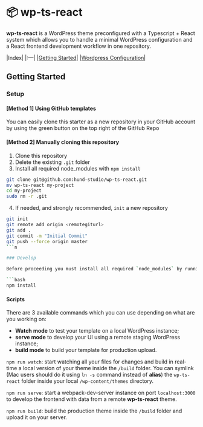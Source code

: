 # 📦 wp-ts-react

**wp-ts-react** is a WordPress theme preconfigured with a Typescript + React system which allows you to handle a minimal WordPress configuration and a React frontend development workflow in one repository.

|Index|
|:—|
|[Getting Started](#getting-started)|
|[Wordpress Configuration](/wordpress-configuration)|

## Getting Started

### Setup

#### [Method 1] Using GitHub templates

You can easily clone this starter as a new repository in your GitHub account by using the green button on the top right of the GitHub Repo

#### [Method 2] Manually cloning this repository

1. Clone this repository
2. Delete the existing `.git` folder
3. Install all required node_modules with `npm install`

```bash
git clone git@github.com:hund-studio/wp-ts-react.git
mv wp-ts-react my-project
cd my-project
sudo rm -r .git
```

4. If needed, and strongly recommended, `init` a new repository

```bash
git init
git remote add origin <remotegiturl>
git add .
git commit -m "Initial Commit"
git push --force origin master
```n

### Develop

Before proceeding you must install all required `node_modules` by running:

```bash
npm install
```

#### Scripts

There are 3 available commands which you can use depending on what are you working on:

- **Watch mode** to test your template on a local WordPress instance;
- **serve mode** to develop your UI using a remote staging WordPress instance;
- **build mode** to build your template for production upload.

`npm run watch`: start watching all your files for changes and build in real-time a local version of your theme inside the `/build` folder. You can symlink (Mac users should do it using `ln -s` command instead of **alias**) the `wp-ts-react` folder inside your local `/wp-content/themes` directory.

`npm run serve`: start a webpack-dev-server instance on port `localhost:3000` to develop the frontend with data from a remote **wp-ts-react** theme.

`npm run build`: build the production theme inside the `/build` folder and upload it on your server.